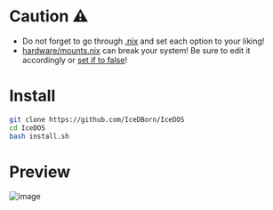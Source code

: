 # Caution ⚠️

- Do not forget to go through [.nix](https://github.com/IceDBorn/IceDOS/blob/main/.nix) and set each option to your liking!
- [hardware/mounts.nix](https://github.com/IceDBorn/IceDOS/blob/main/hardware/mounts.nix) can break your system! Be sure to edit it accordingly or [set if to false](https://github.com/IceDBorn/IceDOS/blob/087d7884d501f5660e8368ed349561c2d83ddf04/.nix#L310)!

# Install

```bash
git clone https://github.com/IceDBorn/IceDOS
cd IceDOS
bash install.sh
```

# Preview

![image](https://github.com/IceDBorn/IceDOS/assets/51162078/80e89e81-9a2a-4ca6-807c-91d925204a8a)
